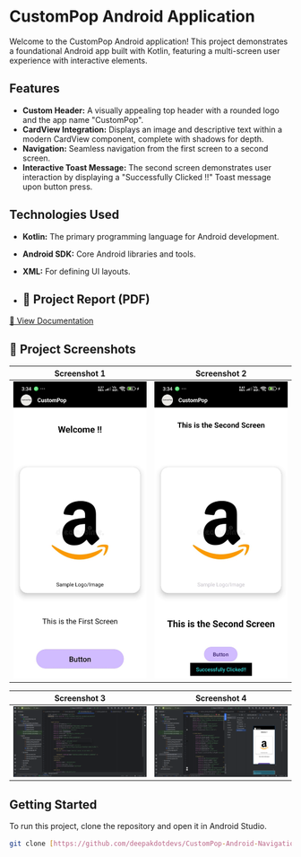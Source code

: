 # CustomPop Android Application

Welcome to the CustomPop Android application! This project demonstrates a foundational Android app built with Kotlin, featuring a multi-screen user experience with interactive elements.

## Features

* **Custom Header:** A visually appealing top header with a rounded logo and the app name "CustomPop".
* **CardView Integration:** Displays an image and descriptive text within a modern CardView component, complete with shadows for depth.
* **Navigation:** Seamless navigation from the first screen to a second screen.
* **Interactive Toast Message:** The second screen demonstrates user interaction by displaying a "Successfully Clicked !!" Toast message upon button press.

## Technologies Used

* **Kotlin:** The primary programming language for Android development.
* **Android SDK:** Core Android libraries and tools.
* **XML:** For defining UI layouts.

* ## 📄 Project Report (PDF)

[📘 View Documentation](CustomPop.pdf)


## 📸 Project Screenshots

| Screenshot 1 | Screenshot 2 |
|--------------|--------------|
| <img src="screenshots/1.jpeg" alt="Screenshot 1" width="250"/> | <img src="screenshots/2.jpeg" alt="Screenshot 2" width="250"/> |

| Screenshot 3 | Screenshot 4 |
|--------------|--------------|
| ![Screenshot 3](screenshots/3.jpeg.png) | ![Screenshot 4](screenshots/4.jpeg.png) |






## Getting Started

To run this project, clone the repository and open it in Android Studio.

```bash
git clone [https://github.com/deepakdotdevs/CustomPop-Android-Navigation-Demo]
